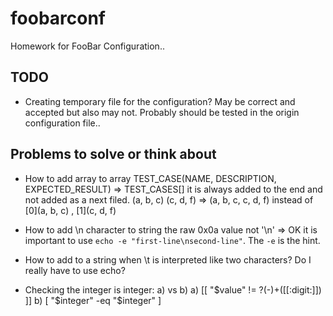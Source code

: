 # foobarconf
Homework for FooBar Configuration..

## TODO
- Creating temporary file for the configuration? 
  May be correct and accepted but also may not. Probably should be tested in the origin configuration file..


## Problems to solve or think about
- How to add array to array TEST_CASE(NAME, DESCRIPTION, EXPECTED_RESULT) => TEST_CASES[] it is always added to the end and not added as a next filed.
(a, b, c) 
(c, d, f)
=> (a, b, c, c, d, f) instead of [0](a, b, c) , [1](c, d, f)

- How to add \n character to string the raw 0x0a value not '\n'
  => OK it is important to use `echo -e "first-line\nsecond-line"`. The `-e` is the hint.

- How to add <tab> to a string when \t is interpreted like two characters?
  Do I really have to use echo?

- Checking  the integer is integer: a) vs b)
  a)  [[ "$value" != ?(-)+([[:digit:]]) ]]
  b)  [ "$integer" -eq "$integer" ]